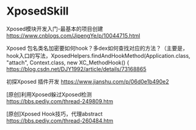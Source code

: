 # XposedSkill

Xposed模块开发入门-最基本的项目创建  
https://www.cnblogs.com/JipengYe/p/10044715.html  

Xposed 包名类名加密要如何hook？多dex如何查找对应的方法？（主要是，hook入口的写法，XposedHelpers.findAndHookMethod(Application.class, "attach", Context.class, new XC_MethodHook() {  
https://blog.csdn.net/DJY1992/article/details/73168865  

初探Xposed 插件开发
https://www.jianshu.com/p/06d0e1b490e2

[原创]利用Xposed躲过Xposed检测  
https://bbs.pediy.com/thread-249809.htm  

[原创]Xposed Hook技巧，代理abstract  
https://bbs.pediy.com/thread-260484.htm  